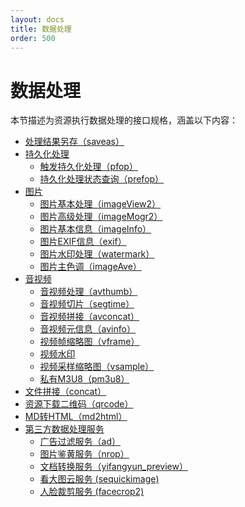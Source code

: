 ```yaml
---
layout: docs
title: 数据处理
order: 500
---
```


<a id="imageFop"></a>
# 数据处理

本节描述为资源执行数据处理的接口规格，涵盖以下内容：  

* [处理结果另存（saveas）][saveasHref]
* [持久化处理][pfpHref]
  * [触发持久化处理（pfop）][pfopHref]
  * [持久化处理状态查询（prefop）][prefopHref]
* [图片][imageHref]
  * [图片基本处理（imageView2）][view2Href]
  * [图片高级处理（imageMogr2）][mogr2Href]
  * [图片基本信息（imageInfo）][infoHref]
  * [图片EXIF信息（exif）][exifHref]
  * [图片水印处理（watermark）][watermarkHref]
  * [图片主色调（imageAve）][imageaveHref]
* [音视频][avHref]
  * [音视频处理（avthumb）][avHref]
  * [音视频切片（segtime）][seHref]
  * [音视频拼接（avconcat）][avconcatHref]
  * [音视频元信息（avinfo）][avinfoHref]
  * [视频帧缩略图（vframe）][vframeHref]
  * [视频水印][vwatermarkHref]
  * [视频采样缩略图（vsample）][vsampleHref]
  * [私有M3U8（pm3u8）][pm3u8Href]
* [文件拼接（concat）][concatHref]
* [资源下载二维码（qrcode）][qrcodeHref]
* [MD转HTML（md2html）][md2htmlHref]
* [第三方数据处理服务][third-partHref]
  * [广告过滤服务（ad）][adHref]
  * [图片鉴黄服务（nrop）][nropHref]
  * [文档转换服务（yifangyun_preview）][yifangyunHref]
  * [看大图云服务 (sequickimage) ][sequickimageHref]
  * [人脸裁剪服务 (facecrop2) ][facecrop2Href]

[imageHref]:        /docs/v6/api/reference/fop/image/index.html        "图片处理"
[avHref]:           /docs/v6/api/reference/fop/av/avthumb.html           "音视频处理"
[seHref]:           /docs/v6/api/reference/fop/av/segtime.html           "音视频切片"
[avconcatHref]:           /docs/v6/api/reference/fop/av/avconcat.html           "音视频拼接"
[avinfoHref]:           /docs/v6/api/reference/fop/av/avinfo.html           "音视频元信息"
[vframeHref]:           /docs/v6/api/reference/fop/av/vframe.html           "视频截图"
[vwatermarkHref]:           /docs/v6/api/reference/fop/av/video-watermark.html           "视频水印"
[vsampleHref]:           /docs/v6/api/reference/fop/av/vsample.html           "视频采样缩略图"
[pm3u8Href]:           /docs/v6/api/reference/fop/av/pm3u8.html           "私有M3U8"
[pfpHref]:         /docs/v6/api/reference/fop/pfop/index.html         "持久化处理"
[concatHref]:       /docs/v6/api/reference/fop/concat.html             "文件拼接"
[qrcodeHref]:       /docs/v6/api/reference/fop/qrcode.html             "二维码处理"
[md2htmlHref]:      /docs/v6/api/reference/fop/md2html.html            "Markdown文本处理"
[saveasHref]:       /docs/v6/api/reference/fop/saveas.html             "处理结果另存"
[third-partHref]:   /docs/v6/api/reference/fop/third-party/index.html        "第三方数据处理服务"
[pfopHref]:         /docs/v6/api/reference/fop/pfop/pfop.html         "触发持久化处理"
[prefopHref]:         /docs/v6/api/reference/fop/pfop/prefop.html         "持久化处理状态查询"
[view2Href]:         /docs/v6/api/reference/fop/image/imageview2.html         "基本图片处理"
[mogr2Href]:         /docs/v6/api/reference/fop/image/imagemogr2.html        "高级图片处理"
[infoHref]:        /docs/v6/api/reference/fop/image/imageinfo.html        "图片基本信息"
[exifHref]:        /docs/v6/api/reference/fop/image/exif.html        "图片Exif信息"
[watermarkHref]:        /docs/v6/api/reference/fop/image/watermark.html        "水印处理"
[imageaveHref]:        /docs/v6/api/reference/fop/image/imageave.html        "图片主色调"
[adHref]:        /docs/v6/api/reference/fop/third-party/ad.html        "广告过滤服务"
[nropHref]:        /docs/v6/api/reference/fop/third-party/nrop.html        "图片鉴黄服务"
[yifangyunHref]:        /docs/v6/api/reference/fop/third-party/yifangyun_preview.html        "文档转换服务"
[sequickimageHref]: /docs/v6/api/reference/fop/third-party/sequickimage.html  "看大图云服务"
[facecrop2Href]:  /docs/v6/api/reference/fop/third-party/facecrop2.html  "人脸裁剪服务"